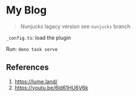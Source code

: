 # My Blog

> Nunjucks lagacy version see `nunjucks` branch

`_config.ts`: load the plugin

Run: `deno task serve`

## References

1. https://lume.land/
3. https://youtu.be/6ld61HU6V6k